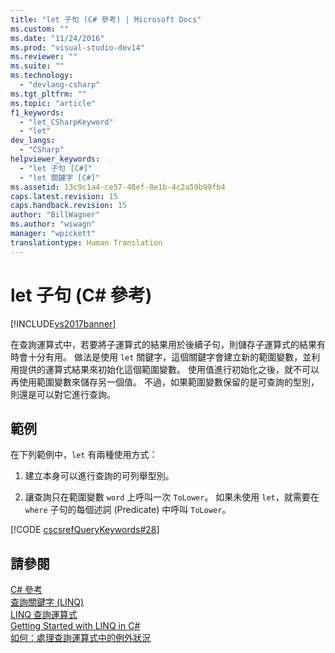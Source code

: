 ```yaml
---
title: "let 子句 (C# 參考) | Microsoft Docs"
ms.custom: ""
ms.date: "11/24/2016"
ms.prod: "visual-studio-dev14"
ms.reviewer: ""
ms.suite: ""
ms.technology: 
  - "devlang-csharp"
ms.tgt_pltfrm: ""
ms.topic: "article"
f1_keywords: 
  - "let_CSharpKeyword"
  - "let"
dev_langs: 
  - "CSharp"
helpviewer_keywords: 
  - "let 子句 [C#]"
  - "let 關鍵字 [C#]"
ms.assetid: 13c9c1a4-ce57-48ef-8e1b-4c2a59b99fb4
caps.latest.revision: 15
caps.handback.revision: 15
author: "BillWagner"
ms.author: "wiwagn"
manager: "wpickett"
translationtype: Human Translation
---
```

# let 子句 (C# 參考)
[!INCLUDE[vs2017banner](../../../csharp/includes/vs2017banner.md)]

在查詢運算式中，若要將子運算式的結果用於後續子句，則儲存子運算式的結果有時會十分有用。  做法是使用 `let` 關鍵字，這個關鍵字會建立新的範圍變數，並利用提供的運算式結果來初始化這個範圍變數。  使用值進行初始化之後，就不可以再使用範圍變數來儲存另一個值。  不過，如果範圍變數保留的是可查詢的型別，則還是可以對它進行查詢。  
  
## 範例  
 在下列範例中，`let` 有兩種使用方式：  
  
1.  建立本身可以進行查詢的可列舉型別。  
  
2.  讓查詢只在範圍變數 `word` 上呼叫一次 `ToLower`。  如果未使用 `let`，就需要在 `where` 子句的每個述詞 \(Predicate\) 中呼叫 `ToLower`。  
  
 [!CODE [cscsrefQueryKeywords#28](../CodeSnippet/VS_Snippets_VBCSharp/CsCsrefQueryKeywords#28)]  
  
## 請參閱  
 [C\# 參考](../../../csharp/language-reference/index.md)   
 [查詢關鍵字 \(LINQ\)](../../../csharp/language-reference/keywords/query-keywords.md)   
 [LINQ 查詢運算式](../../../csharp/programming-guide/linq-query-expressions/index.md)   
 [Getting Started with LINQ in C\#](../../../csharp/programming-guide/concepts/linq/getting-started-with-linq.md)   
 [如何：處理查詢運算式中的例外狀況](../../../csharp/programming-guide/linq-query-expressions/how-to-handle-exceptions-in-query-expressions.md)
